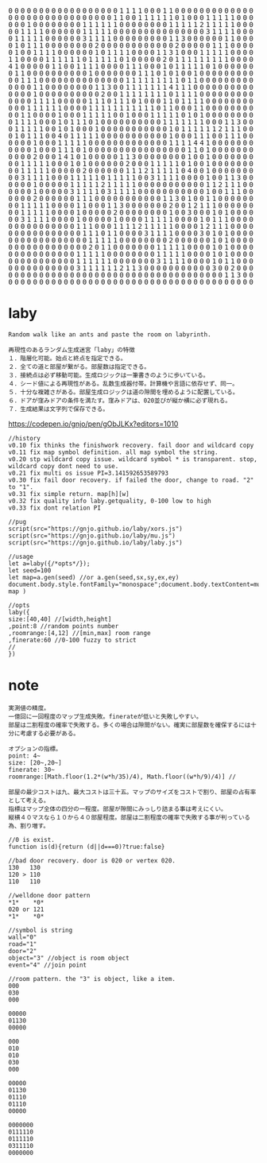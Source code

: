 <pre style="letter-spacing:4px;font-family:monospace; line-height:1.0!important">
0000000000000000001111000110000000000000
0000000000000000011001111110100011111000
0001000000001111110000000011111211111000
0011110000001111100000000000000031111000
0111110000003111100000000011300000011000
0101110000000020000000000002000001110000
0100111100000010111100001131000111110000
1100001111110111110100000201111111110000
4100000110011110000111000101111101000000
0110000000000100000001110101001000000000
0011100000000000000111111111011000000000
0000110000000011300111111141110000000000
0000100000000002001111111101111000000000
0000111100000111011101000110111100000000
0001111110000111111111110110001100000000
0011000010001111100100011111010100000000
0111100010111010000000000111111100011300
0111110010100010000000000010111111211100
0101110040111110000000000010001110011100
0000100011111000000000000011114410000000
0000100011101000000000000000011010000000
0000200014101000001130000000010010000000
0011111000101000000200011111010010000000
0011111000002000000111211111040010000000
0031111000111110111110031111000010011300
0000100000111112111110000000000011211100
0000100000311110311110000000000010011100
0000200000011100000000000113010011000000
0011111000011000113000000020012111000000
0011111000010000020000000010030001010000
0031111000010000010000111110000101110000
0000000000011100011112111110000121110000
0000000000001110110000311110000301010000
0000000000000111110000000020000001010000
0000000000000201100000001111100001010000
0000000000011111000000001111100001010000
0000000000011111100000003111100001011000
0000000000031111112113000000000003002000
0000000000000000000000000000000000011300
0000000000000000000000000000000000000000
</pre>
# laby
```
Random walk like an ants and paste the room on labyrinth.
```
```
再現性のあるランダム生成迷宮「laby」の特徴
１．階層化可能。始点と終点を指定できる。
２．全ての道と部屋が繋がる。部屋数は指定できる。
３．接続点は必ず移動可能。生成ロジックは一筆書きのように歩いている。
４．シード値による再現性がある。乱数生成器付帯。計算機や言語に依存せず、同一。
５．十分な複雑さがある。部屋生成ロジックは道の隙間を埋めるように配置している。
６．ドアが窪みドアの条件を満たす。窪みドアは、020並びが縦か横に必ず現れる。
７．生成結果は文字列で保存できる。
```
https://codepen.io/gnjo/pen/gObJLKx?editors=1010

```
//history 
v0.10 fix thinks the finishwork recovery. fail door and wildcard copy     
v0.11 fix map symbol definition. all map symbol the string.
v0.20 stp wildcard copy issue. wildcard symbol * is transparent. stop, wildcard copy dont need to use.
v0.21 fix multi os issue PI=3.141592653589793
v0.30 fix fail door recovery. if failed the door, change to road. "2" to "1".
v0.31 fix simple return. map[h][w]
v0.32 fix quality info laby.getquality, 0-100 low to high
v0.33 fix dont relation PI
```
```
//pug
script(src="https://gnjo.github.io/laby/xors.js")
script(src="https://gnjo.github.io/laby/mu.js")
script(src="https://gnjo.github.io/laby/laby.js")
```
```
//usage
let a=laby({/*opts*/});
let seed=100
let map=a.gen(seed) //or a.gen(seed,sx,sy,ex,ey)
document.body.style.fontFamily="monospace";document.body.textContent=mu.map2str( map )
```
```
//opts
laby({
size:[40,40] //[width,height]
,point:8 //random points number
,roomrange:[4,12] //[min,max] room range
,finerate:60 //0-100 fuzzy to strict
//
})
```

# note
```
実測値の精度。
一億回に一回程度のマップ生成失敗。finerateが低いと失敗しやすい。
部屋は二割程度の確率で失敗する。多くの場合は隙間がない。確実に部屋数を確保するには十分に考慮する必要がある。
```
```
オプションの指標。
point: 4~
size: [20~,20~]
finerate: 30~
roomrange:[Math.floor(1.2*(w*h/35)/4), Math.floor((w*h/9)/4)] //

部屋の最少コストは九、最大コストは三十五。マップのサイズをコストで割り、部屋の占有率として考える。
指標はマップ全体の四分の一程度。部屋が隙間にみっしり詰まる事は考えにくい。
縦横４０マスなら１０から４０部屋程度。部屋は二割程度の確率で失敗する事が判っている為、割り増す。
```
```
//0 is exist.
function is(d){return (d||d===0)?true:false}
```
```
//bad door recovery. door is 020 or vertex 020.
130   130
120 > 110
110   110

//welldone door pattern
*1*    *0*
020 or 121
*1*    *0*
```
```
//symbol is string
wall="0"
road="1"
door="2"
object="3" //object is room object
event="4" //join point
```

```
//room pattern. the "3" is object, like a item.
000
030
000

00000
01130
00000

000
010
010
030
000

00000
01130
01110
01110
00000

0000000
0111110
0111110
0311110
0000000
```
